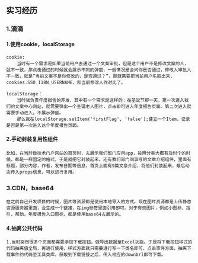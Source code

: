 ## 实习经历

### 1.滴滴

#### 1.使用cookie，localStorage

```
cookie:
	当时有一个需求是如果当前用户去通过一个文案审批，但是这个用户不是修改文案的人，就不一致，那点击通过的时候就会展示不同的弹窗，一般情况是会问你是否通过，修改人审批人不一致，就是“当前文案不是你修改的，是否通过？”，那就需要把当前用户名取出来，cookies.SSO_I18N_USERNAME，和当前修改人作对比了。

localStorage：
	当时我负责年度报告的开发，其中有一个需求是这样的：在圣诞节那一天，第一次进入我们的文案中心网站，就需要弹出一个圣诞老人图片，点击即可进入年度报告页面。第二次进入就需要手动进入，不展示弹窗。
	那么就在localStorage.setItem('firstFlag', 'false');建立一个Item，记录是否是第一次进入这个年度报告页面。
```

#### 2.手动封装复用性组件

```
比如，在当时做技术门户网站的首页时，去展示我们部门应用app，按照分类大概有及时个的时候，都是一样固定的格式，于是就把它封装起来。还有我们部门同事写的文章介绍组件，里面有标题，部分内容，作者，发布日期等信息，首页上面有9篇文章介绍，将他们封装起来，最后动态传入props信息，可以进行复用。
```

### 3.CDN，base64

```
在之前自己开发项目的时候，图片等资源都是使用本地导入的方式。现在图片资源都是上传静态资源服务器里面，会生成一个链接，在img标签里面引用即可。对于有些图片，例如小图标，指引，帮助，年度报告入口图标，都是使用base64去展示的。
```

#### 4.抽离公共代码

```
1.当时突然很多个页面都需要添加下载按钮，做导出数据至Excel功能。于是将下载按钮样式的代码抽离值全局，再进行使用，样式方面就只需要进行写一下类名即可，点击事件方面，抽离下载事件的代码至工具类库，获取到下载链接之后，传入相应的downUrl即可下载。
```

#### 